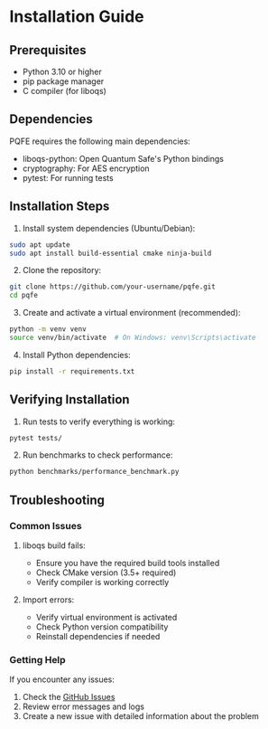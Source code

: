 # Installation Guide

## Prerequisites

- Python 3.10 or higher
- pip package manager
- C compiler (for liboqs)

## Dependencies

PQFE requires the following main dependencies:
- liboqs-python: Open Quantum Safe's Python bindings
- cryptography: For AES encryption
- pytest: For running tests

## Installation Steps

1. Install system dependencies (Ubuntu/Debian):
```bash
sudo apt update
sudo apt install build-essential cmake ninja-build
```

2. Clone the repository:
```bash
git clone https://github.com/your-username/pqfe.git
cd pqfe
```

3. Create and activate a virtual environment (recommended):
```bash
python -m venv venv
source venv/bin/activate  # On Windows: venv\Scripts\activate
```

4. Install Python dependencies:
```bash
pip install -r requirements.txt
```

## Verifying Installation

1. Run tests to verify everything is working:
```bash
pytest tests/
```

2. Run benchmarks to check performance:
```bash
python benchmarks/performance_benchmark.py
```

## Troubleshooting

### Common Issues

1. liboqs build fails:
   - Ensure you have the required build tools installed
   - Check CMake version (3.5+ required)
   - Verify compiler is working correctly

2. Import errors:
   - Verify virtual environment is activated
   - Check Python version compatibility
   - Reinstall dependencies if needed

### Getting Help

If you encounter any issues:
1. Check the [GitHub Issues](https://github.com/your-username/pqfe/issues)
2. Review error messages and logs
3. Create a new issue with detailed information about the problem 
